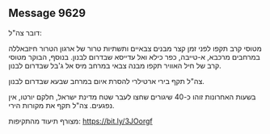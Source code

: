 ## Message 9629

דובר צה"ל:

מטוסי קרב תקפו לפני זמן קצר מבנים צבאיים ותשתיות טרור של ארגון הטרור חיזבאללה במרחבים מרכבא, א-טייבה, כפר כילא ואל עדייסא שבדרום לבנון. בנוסף, הבוקר מטוסי קרב של חיל האוויר תקפו מבנה צבאי במרחב מיס אל ג'בל שבדרום לבנון. 

צה"ל תקף בירי ארטילרי להסרת איום במרחב שבעא שבדרום לבנון.

בשעות האחרונות זוהו כ-40 שיגורים שחצו לעבר שטח מדינת ישראל, חלקם יורטו, אין נפגעים. צה"ל תקף את מקורות הירי.

מצורף תיעוד מהתקיפות:  https://bit.ly/3JOorgf

